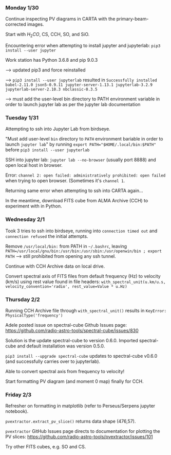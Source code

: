 ### Monday 1/30

Continue inspecting PV diagrams in CARTA with the primary-beam-corrected images.

Start with $H_2CO$, CS, CCH, SO, and SiO.

Encountering error when attempting to install jupyter and jupyterlab: `pip3 install --user jupyter`

Work station has Python 3.6.8 and pip 9.0.3

--> updated pip3 and force reinstalled

--> `pip3 install --user jupyterlab` resulted in `Successfully installed babel-2.11.0 json5-0.9.11 jupyter-server-1.13.1 jupyterlab-3.2.9 jupyterlab-server-2.10.3 nbclassic-0.3.5`

--> must add the user-level bin directory to PATH environment variable in order to launch jupyter lab as per the jupyter lab documentation 


### Tuesday 1/31

Attempting to ssh into Jupyter Lab from birdseye.

"Must add user-level `bin` directory to `PATH` environment bariable in order to launch `jupyter lab`" by running `export PATH="$HOME/.local/bin:$PATH"` before `pip3 install --user jupyterlab`

SSH into jupyter lab: `jupyter lab --no-browser` (usually port 8888) and open local host in browser.

Error: `channel 2: open failed: administratively prohibited: open failed` when trying to open browser. (Sometimes it's `channel 1`.

Returning same error when attempting to ssh into CARTA again... 

In the meantime, download FITS cube from ALMA Archive (CCH) to experiment with in Python.


### Wednesday 2/1

Took 3 tries to ssh into birdseye, running into `connection timed out` and `connection refused` the initial attempts.

Remove `/usr/local/bin:` from PATH in `~/.bashrc`, leaving `PATH=/usr/local/gnu/bin:/usr/bin:/usr/sbin:/usr/openwin/bin ; export PATH` --> still prohibited from opening any ssh tunnel.

Continue with CCH Archive data on local drive.

Convert spectral axis of FITS files from default frequency (Hz) to velocity (km/s) using rest value found in file headers: `with_spectral_unit(u.km/u.s, velocity_convention='radio', rest_value=Value * u.Hz)`

### Thursday 2/2

Running CCH Archive file through `with_spectral_unit()` results in `KeyError: PhysicalType('frequency')`

Adele posted issue on spectral-cube Github Issues page: https://github.com/radio-astro-tools/spectral-cube/issues/830

Solution is the update spectral-cube to version 0.6.0. Imported spectral-cube and default installation was version 0.5.0.

`pip3 install --upgrade spectral-cube` updates to spectral-cube v0.6.0 (and successfully carries over to jupyterlab).

Able to convert spectral axis from frequency to velocity! 

Start formatting PV diagram (and moment 0 map) finally for CCH.


### Friday 2/3 

Refresher on formatting in matplotlib (refer to Perseus/Serpens jupyter notebook). 

`pvextractor.extract_pv_slice()` returns data shape (476,57).

`pvextractor` GitHub Issues page directs to documentation for plotting the PV slices: https://github.com/radio-astro-tools/pvextractor/issues/101 

Try other FITS cubes, e.g. SO and CS. 
